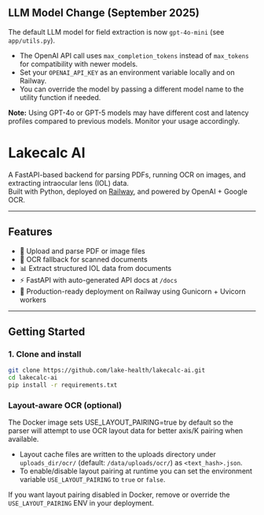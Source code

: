 ## LLM Model Change (September 2025)

The default LLM model for field extraction is now `gpt-4o-mini` (see `app/utils.py`).

- The OpenAI API call uses `max_completion_tokens` instead of `max_tokens` for compatibility with newer models.
- Set your `OPENAI_API_KEY` as an environment variable locally and on Railway.
- You can override the model by passing a different model name to the utility function if needed.

**Note:** Using GPT-4o or GPT-5 models may have different cost and latency profiles compared to previous models. Monitor your usage accordingly.
# Lakecalc AI

A FastAPI-based backend for parsing PDFs, running OCR on images, and extracting intraocular lens (IOL) data.  
Built with Python, deployed on [Railway](https://railway.app), and powered by OpenAI + Google OCR.

---

## Features
- 📄 Upload and parse PDF or image files
- 🔎 OCR fallback for scanned documents
- 📊 Extract structured IOL data from documents
- ⚡ FastAPI with auto-generated API docs at `/docs`
- 🚀 Production-ready deployment on Railway using Gunicorn + Uvicorn workers

---

## Getting Started

### 1. Clone and install
```bash
git clone https://github.com/lake-health/lakecalc-ai.git
cd lakecalc-ai
pip install -r requirements.txt
```

### Layout-aware OCR (optional)

The Docker image sets USE_LAYOUT_PAIRING=true by default so the parser will attempt to use OCR layout data for better axis/K pairing when available.

- Layout cache files are written to the uploads directory under `uploads_dir/ocr/` (default: `/data/uploads/ocr/`) as `<text_hash>.json`.
- To enable/disable layout pairing at runtime you can set the environment variable `USE_LAYOUT_PAIRING` to `true` or `false`.

If you want layout pairing disabled in Docker, remove or override the `USE_LAYOUT_PAIRING` ENV in your deployment.
